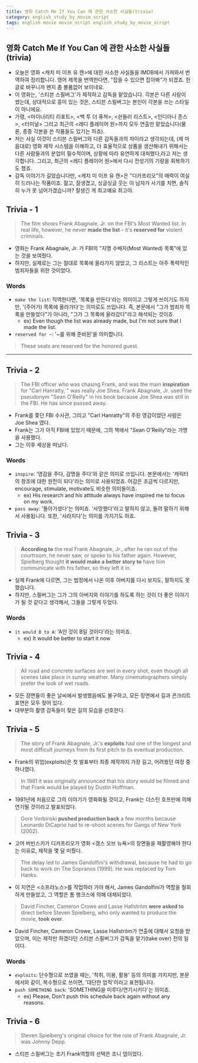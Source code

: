 ```yaml
---
title: 영화 Catch Me If You Can 에 관한 사소한 사실들(trivia)
category: english_study_by_movie_script
tags: english movie movie_script english_study_by_movie_script
---
```


## 영화 Catch Me If You Can 에 관한 사소한 사실들(trivia)

- 오늘은 영화 <캐치 미 이프 유 캔>에 대한 사소한 사실들을 IMDB에서 가져와서 번역하여 정리합니다. 영어 제목을 번역한다면, "잡을 수 있으면 잡아봐"가 되겠죠. 한글로 바꾸니까 왠지 좀 볼품없어 보이네요. 
- 이 영화는, '스티븐 스필버그'가 제작하고 감독을 맡았습니다. 각본은 다른 사람이 썼는데, 상대적으로 흥미 있는 것은, 스티븐 스필버그는 본인이 각본을 쓰는 스타일이 아니에요. 
- 가령, <마이너리티 리포트>, <백 투 더 퓨쳐>, <쉰들러 리스트>, <인디아나 존스>, <터미널> 그리고 최근의 <레디 플레이어 원>까지 모두 연출만 맡았습니다(물론, 종종 각본을 쓴 작품들도 있기는 하죠). 
- 저는 사실 이것이 스티븐 스필버그와 다른 감독들과의 차이라고 생각되는데, (제 마음대로) 영화 제작 시스템을 이해하고, 더 효율적으로 상품을 생산해내기 위해서는 다른 사람들과의 분업이 필수적이며, 상황에 따라 유연하게 대처했다,라고 저는 생각합니다. 그리고, 최근의 <레디 플레이어 원>에서 다시 전성기의 기량을 회복하기도 했죠. 
- 감독 이야기가 길었습니다만, <캐치 미 이프 유 캔>은 "디카프리오"의 매력이 여실히 드러나는 작품이죠. 젊고, 잘생겼고, 싱글싱글 웃는 이 남자가 사기를 치면, 솔직히 누가 못 넘어가겠습니까? 잘생긴 게 최고예요 최고야. 

## Trivia - 1

> The film shows Frank Abagnale, Jr. on the FBI's Most Wanted list. In real life, however, he never **made the list** - it's **reserved for** violent criminals.

- 영화는 Frank Abagnale, Jr. 가 FBI의 "지명 수배자(Most Wanted) 목록"에 있는 것을 보여줬다.
- 하지만, 실제로는 그는 절대로 목록에 올라가지 않았고, 그 리스트는 아주 폭력적인 범죄자들을 위한 것이었다.

### Words 

- `make the list`: 직역한다면, '목록을 만든다'라는 의미이고 그렇게 쓰이기도 하지만, '(주어가) 목록에 올라가다'는 의미로도 쓰입니다. 즉, 본문에서 "그가 범죄자 목록을 만들었다"가 아니라, "그가 그 목록에 올라갔다"라고 해석되는 것이죠.
  - ex) Even though the list was already made, but I'm not sure that I made the list.
- `reserved for ~`: '~를 위해 준비된'을 의미합니다. 

> These seats are reserved for the honored guest. 

---

## Trivia - 2

> The FBI officer who was chasing Frank, and was the main **inspiration** for "Carl Hanratty, " was really Joe Shea. Frank Abagnale, Jr. used the pseudonym "Sean O'Reilly" in his book because Joe Shea was still in the FBI. He has since passed away.

- Frank를 쫓던 FBI 수사관, 그리고 "Carl Hanratty"의 주된 영감이었던 사람은 Joe Shea 였다.
- Frank는 그가 아직 FBI에 있었기 때문에, 그의 책에서 "Sean O'Reilly"라는 가명을 사용했다. 
- 그는 이후 세상을 떠났다.

### Words

- `inspire`: '영감을 주다, 감명을 주다'와 같은 의미로 쓰입니다. 본문에서는 '캐릭터의 창조에 대한 원천이 되다'라는 의미로 사용되었죠. 어감은 조금씩 다르지만, encourage, stimulate, motivate도 비슷한 의미들이죠.
  - ex) His research and his attitude always have inspired me to focus on my work. 
- `pass away`: '돌아가셨다'는 의미죠. '사망했다'라고 말하지 않고, 돌려 말하기 위해서 사용됩니다. 또한, '사라지다'는 의미를 가지기도 하죠.

## Trivia - 3

> **According to** the real Frank Abagnale, Jr., after he ran out of the courtroom, he never saw, or spoke to his father again.
> However, Spielberg thought **it would make a better story to** have him communicate with his father, so they left it in.

- 실제 Frank에 다르면, 그는 법정에서 나온 이후 아버지를 다시 보지도, 말하지도 못했습니다. 
- 하지만, 스필버그는 그가 그의 아버지와 이야기를 하도록 하는 것이 더 좋은 이야기가 될 것 같다고 생각해서, 그들을 그렇게 두었다.

### Words

- `it would B to A`: 'A인 것이 B일 것이다'라는 의미죠. 
  - ex) It would be better to start it now

## Trivia - 4

> All road and concrete surfaces are wet in every shot, even though all scenes take place in sunny weather. Many cinematographers simply prefer the look of wet roads.

- 모든 장면들이 좋은 날씨에서 발생했음에도 불구하고, 모든 장면에서 길과 콘크리트 표면은 모두 젖어 있다. 
- 대부분의 촬영 감독들이 젖은 길의 모습을 선호한다.

## Trivia - 5

> The story of Frank Abagnale, Jr.'s **exploits** had one of the longest and most difficult journeys from its first pitch to its eventual production. 

- Frank의 위업(exploits)은 첫 발표부터 최종 제작까지 가장 길고, 어려웠던 여정 중 하나였다.

> In 1981 it was originally announced that his story would be filmed and that Frank would be played by Dustin Hoffman.

- 1981년에 처음으로 그의 이야기가 영화화될 것이고, Frank는 더스틴 호프만에 의해 연기될 것이라고 발표되었다.

> Gore Verbinski **pushed production back** a few months because Leonardo DiCaprio had to re-shoot scenes for Gangs of New York (2002).

- 고어 버빈스키가 디카프리오가 영화 <갱스 오브 뉴욕>의 장면들을 재촬영해야 한다는 이유로, 제작을 몇 달 미뤘다. 

> The delay led to James Gandolfini's withdrawal, because he had to go back to work on The Sopranos (1999). He was replaced by Tom Hanks. 

- 이 지연은 <소프라노스>를 작업하러 가야 해서, James Gandolfini가 역할을 철회하게 만들었고, 그 역할은 톰 행크스에 의해 대체되었다.

> David Fincher, Cameron Crowe and Lasse Hallström **were asked to** direct before Steven Spielberg, who only wanted to produce the movie, **took over**.

- David Fincher, Cameron Crowe, Lasse Hallström가 연출에 대해서 요청을 받았으며, 이는 제작만 하겠다던 스티븐 스필버그가 감독을 맡기(take over) 전의 일이다.

### Words 

- `exploits`: 단수형으로 쓰였을 때는, '착취, 이용, 활용' 등의 의미를 가지지만, 본문에서와 같이, 복수형으로 쓰이면, '대단한 업적'이라고 표현됩니다. 
- `push SOMETHING back`: 'SOMETHING을 미루다/연기시키다'는 의미죠. 
  - ex) Please, Don't push this schedule back again without any reasons.

## Trivia - 6

> Steven Spielberg's original choice for the role of Frank Abagnale, Jr. was Johnny Depp.

- 스티븐 스필버그는 초기 Frank역할의 선택은 조니 뎁이었다.
